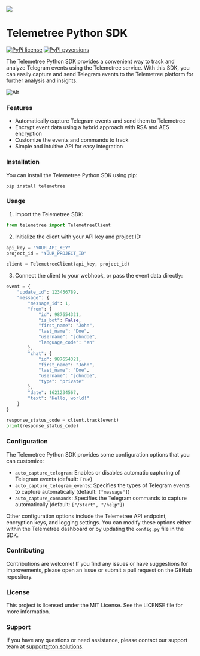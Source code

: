 ![](https://tc-images-api.s3.eu-central-1.amazonaws.com/gif_cropped.gif)
# Telemetree Python SDK
[![PyPi license](https://badgen.net/pypi/license/pip/)](https://pypi.org/project/pip/)
[![PyPI pyversions](https://img.shields.io/badge/python-3.8%20%7C%203.9%20%7C%203.10-blue)](https://test.pypi.org/project/telemetree/0.1.1/)

The Telemetree Python SDK provides a convenient way to track and analyze Telegram events using the Telemetree service. With this SDK, you can easily capture and send Telegram events to the Telemetree platform for further analysis and insights.

![Alt](https://repobeats.axiom.co/api/embed/18ee5bb9c80b65e0e060cd5b16802b38262b2a87.svg "Repobeats analytics image")

### Features

- Automatically capture Telegram events and send them to Telemetree
- Encrypt event data using a hybrid approach with RSA and AES encryption
- Customize the events and commands to track
- Simple and intuitive API for easy integration

### Installation

You can install the Telemetree Python SDK using pip:

```shell
pip install telemetree
```

### Usage

1. Import the Telemetree SDK:

```python
from telemetree import TelemetreeClient
```

2. Initialize the client with your API key and project ID:

```python
api_key = "YOUR_API_KEY"
project_id = "YOUR_PROJECT_ID"

client = TelemetreeClient(api_key, project_id)
```

3. Connect the client to your webhook, or pass the event data directly:

```python
event = {
    "update_id": 123456789,
    "message": {
        "message_id": 1,
        "from": {
            "id": 987654321,
            "is_bot": False,
            "first_name": "John",
            "last_name": "Doe",
            "username": "johndoe",
            "language_code": "en"
        },
        "chat": {
            "id": 987654321,
            "first_name": "John",
            "last_name": "Doe",
            "username": "johndoe",
            "type": "private"
        },
        "date": 1621234567,
        "text": "Hello, world!"
    }
}

response_status_code = client.track(event)
print(response_status_code)
```

### Configuration

The Telemetree Python SDK provides some configuration options that you can customize:

- `auto_capture_telegram`: Enables or disables automatic capturing of Telegram events (default: `True`)
- `auto_capture_telegram_events`: Specifies the types of Telegram events to capture automatically (default: `["message"]`)
- `auto_capture_commands`: Specifies the Telegram commands to capture automatically (default: `["/start", "/help"]`)

Other configuration options include the Telemetree API endpoint, encryption keys, and logging settings. You can modify these options either within the Telemetree dashboard or by updating the `config.py` file in the SDK.

### Contributing

Contributions are welcome! If you find any issues or have suggestions for improvements, please open an issue or submit a pull request on the GitHub repository.

### License

This project is licensed under the MIT License. See the LICENSE file for more information.

### Support

If you have any questions or need assistance, please contact our support team at support@ton.solutions.
